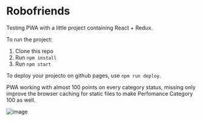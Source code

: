 # Robofriends

Testing PWA with a little project containing React + Redux.

To run the project:

1. Clone this repo
2. Run `npm install`
3. Run `npm start`

To deploy your projecto on github pages, use `npm run deploy`.

PWA working with almost 100 points on every category status, missing only improve the browser caching for static files to make Perfomance Category 100 as well.

![image](https://user-images.githubusercontent.com/68268899/148338528-876884be-491b-4864-899f-45e6fe8cf2a5.png)

